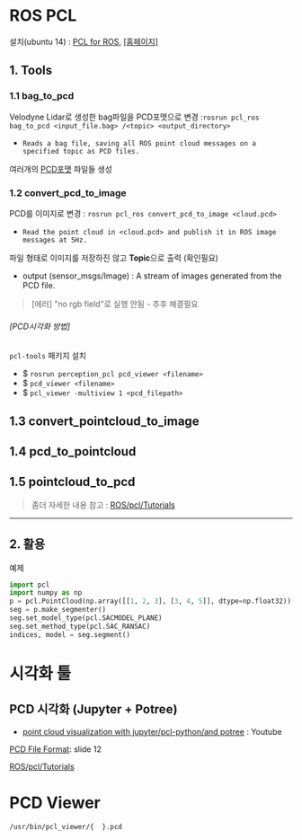 # ROS PCL 

설치(ubuntu 14) : [PCL for ROS](https://github.com/adioshun/System_Setup/wiki/7_PCL#3-pcl-for-ros), [[홈페이지]](http://wiki.ros.org/pcl_ros)


## 1. Tools 

### 1.1 bag_to_pcd

Velodyne Lidar로 생성한 bag파일을 PCD포맷으로 변경 :`rosrun pcl_ros bag_to_pcd <input_file.bag> /<topic> <output_directory>`
- `Reads a bag file, saving all ROS point cloud messages on a specified topic as PCD files.`

여러개의 [PCD포맷](http://pointclouds.org/documentation/tutorials/pcd_file_format.php) 파일들 생성 

### 1.2 convert_pcd_to_image

PCD를 이미지로 변경 : `rosrun pcl_ros convert_pcd_to_image <cloud.pcd>`
- `Read the point cloud in <cloud.pcd> and publish it in ROS image messages at 5Hz.`

파일 형태로 이미지를 저장하진 않고 **Topic**으로 출력 (확인필요)
- output (sensor_msgs/Image) : A stream of images generated from the PCD file.

> [에러] "no rgb field"로 실행 안됨 - 추후 해결필요 

###### [PCD시각화 방법] 

 `pcl-tools` 패키지 설치 

- $ `rosrun perception_pcl pcd_viewer <filename>`
- $ `pcd_viewer <filename>` 
- $ `pcl_viewer -multiview 1 <pcd_filepath>`

## 1.3 convert_pointcloud_to_image


## 1.4 pcd_to_pointcloud

## 1.5 pointcloud_to_pcd


> 좀더 자세한 내용 참고 : [ROS/pcl/Tutorials](http://wiki.ros.org/pcl/Tutorials)

---


## 2. 활용

예제

```python
import pcl
import numpy as np
p = pcl.PointCloud(np.array([[1, 2, 3], [3, 4, 5]], dtype=np.float32))
seg = p.make_segmenter()
seg.set_model_type(pcl.SACMODEL_PLANE)
seg.set_method_type(pcl.SAC_RANSAC)
indices, model = seg.segment()
```


# 시각화 툴 

## PCD 시각화 (Jupyter + Potree)
- [point cloud visualization with jupyter/pcl-python/and potree](https://www.youtube.com/watch?v=s2IvpYvB7Ew) : Youtube

[PCD File Format](http://www.jeffdelmerico.com/wp-content/uploads/2014/03/pcl_tutorial.pdf): slide 12

[ROS/pcl/Tutorials](http://wiki.ros.org/pcl/Tutorials)


# PCD Viewer

`/usr/bin/pcl_viewer/{  }.pcd`